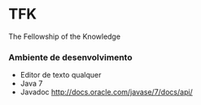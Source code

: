 TFK
===

The Fellowship of the Knowledge

### Ambiente de desenvolvimento

* Editor de texto qualquer
* Java 7
* Javadoc http://docs.oracle.com/javase/7/docs/api/
